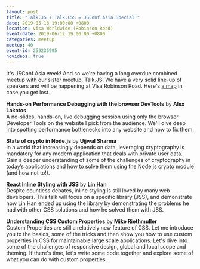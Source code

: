 ```yaml
---
layout: post
title: "Talk.JS + Talk.CSS = JSConf.Asia Special!"
date: 2019-05-16 19:00:00 +0800
location: Visa Worldwide (Robinson Road)
event-date: 2019-06-12 19:00:00 +0800
categories: meetup
meetup: 40
event-id: 259235995
novideos: true
---
```

It's JSConf.Asia week! And so we're having a long overdue combined meetup with our sister meetup, [Talk.JS](https://github.com/SingaporeJS/talk.js). We have a very solid line-up of speakers and will be happening at Visa Robinson Road. Here's [a map](https://www.google.com/maps/place/Visa+Worldwide+Pte+Limited/@1.2785332,103.8467417,17z/data=!3m1!4b1!4m5!3m4!1s0x31da191241d83ecb:0xe8246a3f34fa0cfc!8m2!3d1.2785278!4d103.8489304) in case you get lost.

**Hands-on Performance Debugging with the browser DevTools** by **Alex Lakatos**  
A no-slides, hands-on, live debugging session using only the browser Developer Tools on the website I pick from the audience. We'll dive deep into spotting performance bottlenecks into any website and how to fix them.

**State of crypto in Node.js** by **Ujjwal Sharma**  
In a world that increasingly depends on data, leveraging cryptography is mandatory for any modern application that deals with private user data. Gain a deeper understanding of some of the challenges of cryptography in today’s applications and how to solve them using the Node.js crypto module (and how not to!).

**React Inline Styling with JSS** by **Lin Han**  
Despite countless debates, inline styling is still loved by many web developers. This talk will focus on a specific library (JSS), and demonstrate how Lin Han ended up using the library by demonstrating the problems he had with other CSS solutions and how he solved them with JSS.

**Understanding CSS Custom Properties** by **Mike Riethmuller**  
Custom Properties are still a relatively new feature of CSS. Let me introduce you to the basics, some of the tricks and then show you how to use custom properties in CSS for maintainable large scale applications. Let's dive into some of the challenges of responsive design, global and local scope and theming. If there's time, let's write some code together and explore some of what you can do with custom properties.

